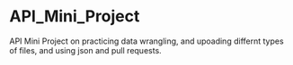 # API_Mini_Project
API Mini Project on practicing data wrangling, and upoading differnt types of files, and using json and pull requests.

